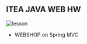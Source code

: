 ## ITEA JAVA WEB HW

![lesson](https://img.shields.io/badge/itea_java_web_hw-13-green)

- WEBSHOP on Spring MVC